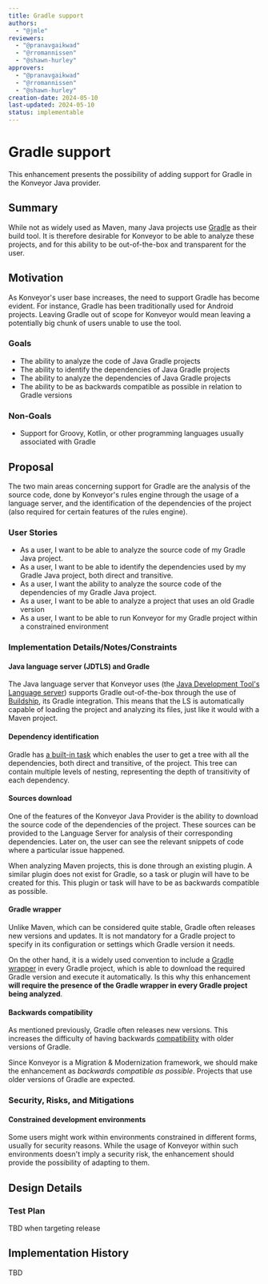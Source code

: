 ```yaml
---
title: Gradle support
authors:
  - "@jmle"
reviewers:
  - "@pranavgaikwad"
  - "@rromannissen"
  - "@shawn-hurley"
approvers:
  - "@pranavgaikwad"
  - "@rromannissen"
  - "@shawn-hurley"
creation-date: 2024-05-10
last-updated: 2024-05-10
status: implementable
---
```


# Gradle support

This enhancement presents the possibility of adding support for Gradle in the Konveyor Java provider.


## Summary

While not as widely used as Maven, many Java projects use [Gradle](https://gradle.org/) as their build tool. It is therefore desirable for Konveyor to be able to analyze these projects, and for this ability to be out-of-the-box and transparent for the user.

## Motivation

As Konveyor's user base increases, the need to support Gradle has become evident. For instance, Gradle has been traditionally used for Android projects. Leaving Gradle out of scope for Konveyor would mean leaving a potentially big chunk of users unable to use the tool.

### Goals

- The ability to analyze the code of Java Gradle projects
- The ability to identify the dependencies of Java Gradle projects
- The ability to analyze the dependencies of Java Gradle projects
- The ability to be as backwards compatible as possible in relation to Gradle versions

### Non-Goals

- Support for Groovy, Kotlin, or other programming languages usually associated with Gradle

## Proposal

The two main areas concerning support for Gradle are the analysis of the source code, done by Konveyor's rules engine through the usage of a language server, and the identification of the dependencies of the project (also required for certain features of the rules engine).

### User Stories

- As a user, I want to be able to analyze the source code of my Gradle Java project.
- As a user, I want to be able to identify the dependencies used by my Gradle Java project, both direct and transitive.
- As a user, I want the ability to analyze the source code of the dependencies of my Gradle Java project.
- As a user, I want to be able to analyze a project that uses an old Gradle version
- As a user, I want to be able to run Konveyor for my Gradle project within a constrained environment

### Implementation Details/Notes/Constraints

#### Java language server (JDTLS) and Gradle
The Java language server that Konveyor uses (the [Java Development Tool's Language server](https://github.com/eclipse-jdtls/eclipse.jdt.ls)) supports Gradle out-of-the-box through the use of [Buildship](https://github.com/eclipse/buildship), its Gradle integration. This means that the LS is automatically capable of loading the project and analyzing its files, just like it would with a Maven project.

#### Dependency identification
Gradle has [a built-in task](https://docs.gradle.org/current/userguide/viewing_debugging_dependencies.html) which enables the user to get a tree with all the dependencies, both direct and transitive, of the project. This tree can contain multiple levels of nesting, representing the depth of transitivity of each dependency.

#### Sources download
One of the features of the Konveyor Java Provider is the ability to download the source code of the dependencies of the project. These sources can be provided to the Language Server for analysis of their corresponding dependencies. Later on, the user can see the relevant snippets of code where a particular issue happened.

When analyzing Maven projects, this is done through an existing plugin. A similar plugin does not exist for Gradle, so a task or plugin will have to be created for this. This plugin or task will have to be as backwards compatible as possible.

#### Gradle wrapper
Unlike Maven, which can be considered quite stable, Gradle often releases new versions and updates. It is not mandatory for a Gradle project to specify in its configuration or settings which Gradle version it needs.

On the other hand, it is a widely used convention to include a [Gradle wrapper](https://docs.gradle.org/current/userguide/gradle_wrapper.html) in every Gradle project, which is able to download the required Gradle version and execute it automatically. Is this why this enhancement **will require the presence of the Gradle wrapper in every Gradle project being analyzed**.

#### Backwards compatibility
As mentioned previously, Gradle often releases new versions. This increases the difficulty of having backwards [compatibility](https://docs.gradle.org/current/userguide/compatibility.html) with older versions of Gradle.

Since Konveyor is a Migration & Modernization framework, we should make the enhancement as *backwards compatible as possible*. Projects that use older versions of Gradle are expected.

### Security, Risks, and Mitigations

#### Constrained development environments
Some users might work within environments constrained in different forms, usually for security reasons. While the usage of Konveyor within such environments doesn't imply a security risk, the enhancement should provide the possibility of adapting to them.

## Design Details

### Test Plan

TBD when targeting release

## Implementation History
TBD
